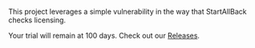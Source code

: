 This project leverages a simple vulnerability in the way that StartAllBack checks licensing.

Your trial will remain at 100 days. Check out our <a href="https://github.com/BinaryBrother/StartAllBack-EternalTrial/releases">Releases</a>.
